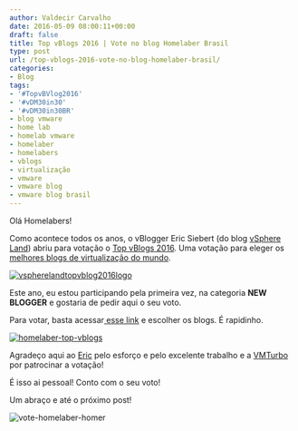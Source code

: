 ```yaml
---
author: Valdecir Carvalho
date: 2016-05-09 08:00:11+00:00
draft: false
title: Top vBlogs 2016 | Vote no blog Homelaber Brasil
type: post
url: /top-vblogs-2016-vote-no-blog-homelaber-brasil/
categories:
- Blog
tags:
- '#TopvBVlog2016'
- '#vDM30in30'
- '#vDM30in30BR'
- blog vmware
- home lab
- homelab vmware
- homelaber
- homelabers
- vblogs
- virtualização
- vmware
- vmware blog
- vmware blog brasil
---
```


Olá Homelabers!

Como acontece todos os anos, o vBlogger Eric Siebert (do blog [vSphere Land](http://vsphere-land.com/)) abriu para votação o [Top vBlogs 2016](http://vsphere-land.com/news/voting-now-open-for-top-vblog-2016.html). Uma votação para eleger os [melhores blogs de virtualização do mundo](http://homelaber.com.br/top-vblog-2015-resultados/).

[![vspherelandtopvblog2016logo](/imagens/2016/05/vspherelandtopvblog2016logo.jpg)
](http://bit.ly/votehomelaber)

Este ano, eu estou participando pela primeira vez, na categoria **NEW BLOGGER** e gostaria de pedir aqui o seu voto.

Para votar, basta acessar[ esse link](http://bit.ly/votehomelaber) e escolher os blogs. É rapidinho.

[![homelaber-top-vblogs](/imagens/2016/05/homelaber-top-vblogs-1.png)
](http://bit.ly/votehomelaber)

Agradeço aqui ao [Eric](https://twitter.com/ericsiebert) pelo esforço e pelo excelente trabalho e a [VMTurbo](http://vmturbo.com/) por patrocinar a votação!

É isso ai pessoal! Conto com o seu voto!

Um abraço e até o próximo post!



![vote-homelaber-homer](/imagens/2016/05/vote-homelaber-homer.jpg)



